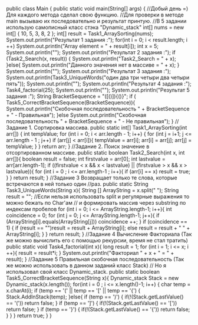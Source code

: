 
public class Main {
    public static void main(String[] args) {
        //Добый день =) Для каждого метода сделал свою функцию.
        //Для проверки в методе main вызываю их последовательно и результат принтую.
        //В 5 задании использую самописный класс стэка "Dynamic_stack"
        int[] nums = new int[] { 10, 5, 3, 8, 2 };
        int[] result = Task1_ArraySorting(nums);
        System.out.println("Результат 1 задания :");
        for(int i = 0; i < result.length; i ++)
            System.out.println("Array element = " + result[i]);
        int x = 5;
        System.out.println("");
        System.out.println("Результат 2 задания :");
        if (Task2_Search(x, result)) {
            System.out.println("Task2_Search = " + x);
        }else{
            System.out.println("Данного значения нет в массиве = " + x);
        }
        System.out.println("");
        System.out.println("Результат 3 задания :");
        System.out.println(Task3_UniqueWords("один два три четыри два четыри пять"));
        System.out.println("");
        System.out.println("Результат 4 задания :");
        Task4_factorial(25);
        System.out.println("");
        System.out.println("Результат 5 задания :");
        String BracketSequence = "([()]){()}";
        if ( Task5_CorrectBracketSequence(BracketSequence)){
            System.out.println("Скобочная последовательность " + BracketSequence + " - Правильная");
        }else  System.out.println("Скобочная последовательность " + BracketSequence + " - Не правильная");
    }
    //Задание 1. Сортировка массива.
    public static int[] Task1_ArraySorting(int arr[]) {
        int tempValue;
        for (int i = 0; i < arr.length - 1; i++) {
            for (int j = i+1; j <= arr.length - 1 ; j++)
                if (arr[j] < arr[i]){
                    tempValue = arr[i];
                    arr[i] = arr[j];
                    arr[j] = tempValue;
                }
        }
        return arr;
    }
    //Задание 2. Поиск значение в отсортированном массиве.
    public static boolean Task2_Search(int x, int arr[]){
        boolean result = false;
        int firstvalue = arr[0];
        int lastvalue = arr[arr.length-1];
        if ((firstvalue < x && x < lastvalue) || (firstvalue > x && x > lastvalue)){
            for (int i = 0 ; i <= arr.length-1 ; i++){
                if (arr[i] == x) result = true;
            }
        }
        return result;
    }
    //Задание 3 Возвращает только те слова, которые встречаются в ней только один
    //раз.
    public static String Task3_UniqueWords(String x){
        String [] ArrayString = x.split(" ");
        String result = "";
        //Если нельзя использовать split и регулярные выражения то можно бежать по Char'ам
        // и формировать массив через substring по индексам пробелов
        for (int i = 0; i <= ArrayString.length-1; i++){
            int coincidence = 0;
            for (int j = 0; j <= ArrayString.length-1; j++){
                if (ArrayString[i].equals(ArrayString[j])) coincidence ++;
            }
            if (coincidence == 1) {
                if (result == "")result = result + ArrayString[i];
                else result = result + " " + ArrayString[i];
            }
        }
        return result;
    }
    //Задание 4 Вычисление Факториала (Так же можно вычислить его с помощью рекурсии, время не стал тратить)
    public static void Task4_factorial(int x){
        long result = 1;
        for (int i = 1; i <= x; i ++){
            result = result*i;
        }
        System.out.println("Факториал " + x + " = " + result);
    }
    //Задание 5  Правильная скобочная последовательность (Так же можно использовать в данном заданий класс Stack)
    // Но я использовал свой класс Dynamic_stack.
    public static boolean Task5_CorrectBracketSequence(String x){
        Dynamic_stack Stack = new Dynamic_stack(x.length());
        for(int i = 0 ; i <= x.length()-1; i++) {
            char temp = x.charAt(i);
            if (temp == '(' || temp == '[' || temp == '{') {
                Stack.AddInStack(temp);
            }else{
                if (temp == ')') {
                    if(!(Stack.getLastValue()  == '(')) return false;
                }
                if (temp == ']') {
                    if(!(Stack.getLastValue()  == '[')) return false;
                }
                if (temp == '}') {
                    if(!(Stack.getLastValue()  == '{')) return false;
                }
            }
        }
        return true;
    }
}

